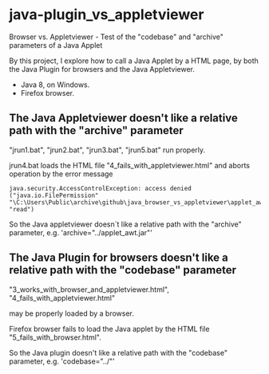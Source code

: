 # java-plugin_vs_appletviewer
Browser vs. Appletviewer - Test of the "codebase" and "archive" parameters of a Java Applet

By this project, I explore how to call a Java Applet by a HTML page, by both the Java Plugin for browsers and the Java Appletviewer.

* Java 8, on Windows.
* Firefox browser.

## The Java Appletviewer doesn't like a relative path with the "archive" parameter ##

"jrun1.bat",
"jrun2.bat",
"jrun3.bat",
"jrun5.bat"
run properly.

jrun4.bat
loads the HTML file "4_fails_with_appletviewer.html" and aborts operation by the error message

    java.security.AccessControlException: access denied ("java.io.FilePermission"   
    "\C:\Users\Public\archive\github\java_browser_vs_appletviewer\applet_awt.jar" "read")

So the Java appletviewer doesn´t like a relative path with the "archive" parameter, e.g. 'archive="../applet_awt.jar"'

## The Java Plugin for browsers doesn't like a relative path with the "codebase" parameter ##

"3_works_with_browser_and_appletviewer.html",
"4_fails_with_appletviewer.html"

may be properly loaded by a browser.

Firefox browser fails to load the Java applet by the HTML file "5_fails_with_browser.html".

So the Java plugin doesn't like a relative path with the "codebase" parameter, e.g. 'codebase="../"'




